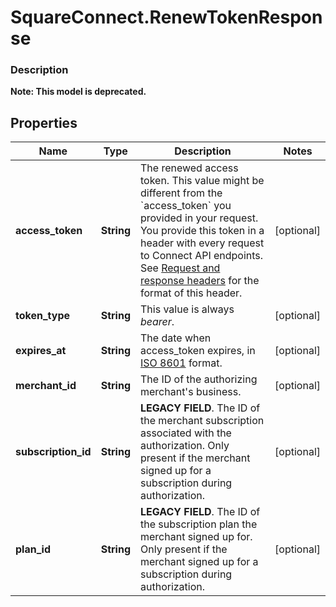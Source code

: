 # SquareConnect.RenewTokenResponse

### Description
**Note: This model is deprecated.**



## Properties
Name | Type | Description | Notes
------------ | ------------- | ------------- | -------------
**access_token** | **String** | The renewed access token. This value might be different from the &#x60;access_token&#x60; you provided in your request. You provide this token in a header with every request to Connect API endpoints. See [Request and response headers](https://docs.connect.squareup.com/api/connect/v2/#requestandresponseheaders) for the format of this header. | [optional] 
**token_type** | **String** | This value is always _bearer_. | [optional] 
**expires_at** | **String** | The date when access_token expires, in [ISO 8601](http://www.iso.org/iso/home/standards/iso8601.htm) format. | [optional] 
**merchant_id** | **String** | The ID of the authorizing merchant&#39;s business. | [optional] 
**subscription_id** | **String** | __LEGACY FIELD__. The ID of the merchant subscription associated with the authorization. Only present if the merchant signed up for a subscription during authorization. | [optional] 
**plan_id** | **String** | __LEGACY FIELD__. The ID of the subscription plan the merchant signed up for. Only present if the merchant signed up for a subscription during authorization. | [optional] 



